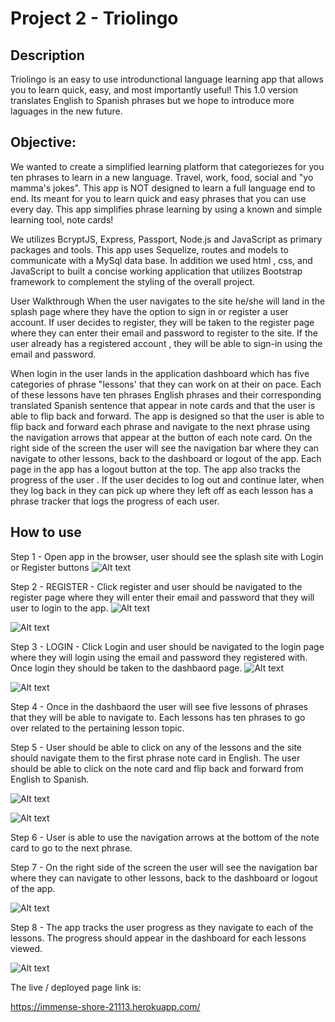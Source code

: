 # Project 2 - Triolingo

## Description
Triolingo is an easy to use introdunctional language learning app that allows you to learn quick, easy, and most importantly useful! This 1.0 version translates English to Spanish phrases but we hope to introduce more laguages in the new future. 

## Objective:
We wanted to create a simplified learning platform that categoriezes for you ten phrases to learn in a new language. Travel, work, food, social and "yo mamma's jokes". This app is NOT designed to learn a full language end to end. Its meant for you to learn quick and easy phrases that you can use every day. This app simplifies phrase learning by using a known and simple learning tool, note cards!

 We utilizes BcryptJS, Express,  Passport, Node.js and JavaScript as primary packages and tools. This app uses Sequelize, routes and models to communicate with a MySql data base. In addition we used html , css, and JavaScript to built a concise working application that utilizes Bootstrap framework to complement the styling of the overall project.

User Walkthrough
When the user navigates to the site he/she will land in the splash page where they have the option to sign in or register a user account. If user decides to register, they will be taken to the register page where they can enter their email and password to register to the site. If the user already has a registered account , they will be able to sign-in using the email and password.

When login in the user lands in the application dashboard which has five categories of phrase "lessons' that they can work on at their on pace. Each of these lessons have ten phrases English phrases and their corresponding translated Spanish sentence that appear in note cards and that the user is able to flip back and forward. The app is designed so that the user is able to flip back and forward each phrase and navigate to the next phrase using the navigation arrows that appear at the button of each note card. On the right side of the screen the user will see the navigation bar where they can navigate to other lessons, back to the dashboard or logout of the app. Each page in the app has a logout button at the top. The app also tracks the progress of the user . If the user decides to log out and continue later, when they log back in they can pick up where they left off as each lesson has a phrase tracker that logs the progress of each user. 

## How to use 

Step 1 - Open app in the browser, user should see the splash site with Login or Register buttons
![Alt text](/assets/Screenshot_1.jpg)

Step 2 - REGISTER - Click register and user should be navigated to the register page where they will enter their email and password that they will user to login to the app.
![Alt text](/assets/Screenshot_2.jpg)

![Alt text](/assets/Screenshot_3.jpg)

Step 3 - LOGIN - Click Login and user should be navigated to the login page where they will login using the email and password they registered with. Once login they should be taken to the dashbaord page.
![Alt text](/assets/Screenshot_4.jpg)

![Alt text](/assets/Screenshot_5.jpg)


Step 4 - Once in the dashbaord the user will see five lessons of phrases that they will be able to navigate to. Each lessons has ten phrases to go over related to the pertaining lesson topic. 

Step 5 - User should be able to click on any of the lessons and the site should navigate them to the first phrase note card in English. The user should be able to click on the note card and flip back and forward from English to Spanish.

![Alt text](/assets/Screenshot_6.jpg)

![Alt text](/assets/Screenshot_7.jpg)

Step 6 - User is able to use the navigation arrows at the bottom of the note card to go to the next phrase.


Step 7 - On the right side of the screen the user will see the navigation bar where they can navigate to other lessons, back to the dashboard or logout of the app.

![Alt text](/assets/Screenshot_8.jpg)

Step 8 - The app tracks the user progress as they navigate to each of the lessons. The progress should appear in the dashboard for each lessons viewed.

![Alt text](/assets/Screenshot_9.jpg)

The live / deployed page link is:

https://immense-shore-21113.herokuapp.com/




